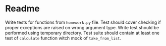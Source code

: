 # Readme

Write tests for functions from `homework.py` file. 
Test should cover checking if proper exceptions are raised on wrong argument type. 
Write test should be performed using temporary directory. 
Test suite should contain at least one test of `calculate` function witch mock of `take_from_list`. 